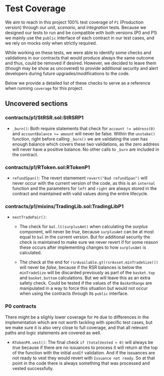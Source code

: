 # Test Coverage

We aim to reach in this project 100% test coverage of `P1` (Production version) through our  *unit*, *scenario*, and *integration* tests. Because we designed our tests to run and be compatible with both versions (P0 and P1) we mainly use the `public` interface of each contract in our test cases, and we rely on mocks only when strictly required. 

While working on these tests, we were able to identify some checks and validations in our contracts that would produce always the same outcome and thus, could be removed if desired. However, we decided to leave them (though may be show as uncovered) to provide additional security and alert developers during future upgrades/modifications to the code.

Below we provide a detailed list of these checks to serve as a reference when running `coverage` for this project.

## Uncovered sections

### contracts/p1/StRSR.sol:StRSRP1

- `_burn()`:  Both require statements that check for `account != address(0)` and `accountBalance >= amount` will never be false. Within the `unstake()` function, right before calling `_burn()` we are validating the user has enough balance which covers these two validations, as the zero address will never have a positive balance. No other calls to `_burn` are included in the contract.

### contracts/p1/RToken.sol:RTokenP1
- `refundSpan()`: The revert stamement `revert("Bad refundSpan")` will never occur with the current version of the code, as this is an `internal` function and the parameters for `left` and `right` are always stored in the contract and maintained with valid values doing the entire lifecycle.

### contracts/p1/mixins/TradingLib.sol:TradingLibP1

- `nextTradePair()`: 
    * The check for `bal.lt(surplusAmt)` when calculating the *surplus* component, will never be *true*, because `surplusAmt` can be at most equal to `bal` in the current version. But for additional security the check is maintained to make sure we never revert if for some reason these occurs after implementing changes to how `surplusAmt` is calculated.
    
    * The check at the end for `rsrAvailable.gt(rsrAsset.minTradeSize())` will never be *false*, because if the RSR balances is below the `minTradeSize` will be discarded previously as part of the `basket.top` and `basket.bottom` calculations. But we will leave this as an extra safety check. Could be tested if the values of the `BasketRange` are manipulated in a way to force this situation but would not occur when using the contracts through its `public` interface.
            
### P0 contracts

There might be a slighly lower coverage for `P0` due to differences in the implementation which are not worth tackling with specific test cases, but we make sure it is also very close to full coverage, and that all relevant paths and logic statements are covered as well.

- `RTokenP0.vest()`: The final check `if (totalVested > 0)` will always be *true* because if there are no issuances to process it will return at the top of the function with the initial `endIf` validation. And if the issuances are not ready to vest they would revert with `Issuance not ready`. So at that point in the code there is always something that was processed and vested successfully.


      